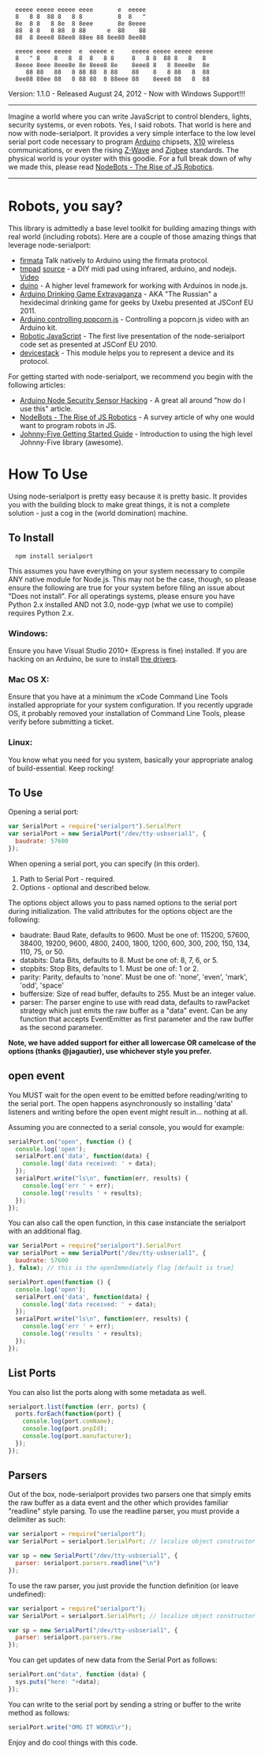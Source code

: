 ```
  eeeee eeeee eeeee eeee       e  eeeee 
  8   8 8  88 8   8 8          8  8   " 
  8e  8 8   8 8e  8 8eee       8e 8eeee 
  88  8 8   8 88  8 88      e  88    88 
  88  8 8eee8 88ee8 88ee 88 8ee88 8ee88

  eeeee eeee eeeee  e  eeeee e     eeeee eeeee eeeee eeeee 
  8   " 8    8   8  8  8   8 8     8   8 8  88 8   8   8   
  8eeee 8eee 8eee8e 8e 8eee8 8e    8eee8 8   8 8eee8e  8e  
     88 88   88   8 88 88  8 88    88    8   8 88   8  88  
  8ee88 88ee 88   8 88 88  8 88eee 88    8eee8 88   8  88
```

Version: 1.1.0 - Released August 24, 2012 - Now with Windows Support!!!

*****

Imagine a world where you can write JavaScript to control blenders, lights, security systems, or even robots. Yes, I said robots. That world is here and now with node-serialport. It provides a very simple interface to the low level serial port code necessary to program [Arduino](http://www.arduino.cc/) chipsets, [X10](http://www.smarthome.com/manuals/protocol.txt) wireless communications, or even the rising [Z-Wave](http://www.z-wave.com/modules/ZwaveStart/) and [Zigbee](http://www.zigbee.org/) standards. The physical world is your oyster with this goodie. For a full break down of why we made this, please read [NodeBots - The Rise of JS Robotics](http://www.voodootikigod.com/nodebots-the-rise-of-js-robotics).

*****

Robots, you say?
================

This library is admittedly a base level toolkit for building amazing things with real world (including robots). Here are a couple of those amazing things that leverage node-serialport:

* [firmata](https://github.com/jgautier/firmata) Talk natively to Arduino using the firmata protocol.
* [tmpad](http://tmpvar.com/project/tmpad/) [source](https://github.com/tmpvar/tmpad) - a DIY midi pad using infrared, arduino, and nodejs. [Video](http://vimeo.com/34575470)
* [duino](https://github.com/ecto/duino) - A higher level framework for working with Arduinos in node.js.
* [Arduino Drinking Game Extravaganza](http://jsconf.eu/2011/arduino_drinking_game_extravaganza.html) - AKA "The Russian" a hexidecimal drinking game for geeks by Uxebu presented at JSConf EU 2011.
* [Arduino controlling popcorn.js](https://gist.github.com/968773) - Controlling a popcorn.js video with an Arduino kit.
* [Robotic JavaScript](http://jsconf.eu/2010/speaker/livingroombindmotion_function.html) - The first live presentation of the node-serialport code set as presented at JSConf EU 2010.
* [devicestack](https://github.com/adrai/devicestack) - This module helps you to represent a device and its protocol.

For getting started with node-serialport, we recommend you begin with the following articles:

* [Arduino Node Security Sensor Hacking](http://nexxylove.tumblr.com/post/20159263403/arduino-node-security-sensor-hacking) - A great all around "how do I use this" article.
* [NodeBots - The Rise of JS Robotics](http://www.voodootikigod.com/nodebots-the-rise-of-js-robotics) - A survey article of why one would want to program robots in JS.
* [Johnny-Five Getting Started Guide](https://github.com/rwldrn/johnny-five#setup-and-assemble-arduino) - Introduction to using the high level Johnny-Five library (awesome).

How To Use
==========

Using node-serialport is pretty easy because it is pretty basic. It provides you with the building block to make great things, it is not a complete solution - just a cog in the (world domination) machine.

To Install
----------

```
  npm install serialport
```

This assumes you have everything on your system necessary to compile ANY native module for Node.js. This may not be the case, though, so please ensure the following are true for your system before filing an issue about "Does not install". For all operatings systems, please ensure you have Python 2.x installed AND not 3.0, node-gyp (what we use to compile) requires Python 2.x.

### Windows:

Ensure you have Visual Studio 2010+ (Express is fine) installed. If you are hacking on an Arduino, be sure to install [the drivers](http://arduino.cc/en/Main/Software).

### Mac OS X:

Ensure that you have at a minimum the xCode Command Line Tools installed appropriate for your system configuration. If you recently upgrade OS, it probably removed your installation of Command Line Tools, please verify before submitting a ticket.

### Linux:

You know what you need for you system, basically your appropriate analog of build-essential. Keep rocking!


To Use
------

Opening a serial port:

```js
var SerialPort = require("serialport").SerialPort
var serialPort = new SerialPort("/dev/tty-usbserial1", {
  baudrate: 57600
});
```
  
When opening a serial port, you can specify (in this order).

1. Path to Serial Port - required.
1. Options - optional and described below.

The options object allows you to pass named options to the serial port during initialization. The valid attributes for the options object are the following:

* baudrate: Baud Rate, defaults to 9600. Must be one of: 115200, 57600, 38400, 19200, 9600, 4800, 2400, 1800, 1200, 600, 300, 200, 150, 134, 110, 75, or 50.
* databits: Data Bits, defaults to 8. Must be one of: 8, 7, 6, or 5.
* stopbits: Stop Bits, defaults to 1. Must be one of: 1 or 2.
* parity: Parity, defaults to 'none'. Must be one of: 'none', 'even', 'mark', 'odd', 'space'
* buffersize: Size of read buffer, defaults to 255. Must be an integer value.
* parser: The parser engine to use with read data, defaults to rawPacket strategy which just emits the raw buffer as a "data" event. Can be any function that accepts EventEmitter as first parameter and the raw buffer as the second parameter.

**Note, we have added support for either all lowercase OR camelcase of the options (thanks @jagautier), use whichever style you prefer.**

open event
----------

You MUST wait for the open event to be emitted before reading/writing to the serial port. The open happens asynchronously so installing 'data' listeners and writing 
before the open event might result in... nothing at all.

Assuming you are connected to a serial console, you would for example:

```js
serialPort.on("open", function () {
  console.log('open');
  serialPort.on('data', function(data) {
    console.log('data received: ' + data);
  });  
  serialPort.write("ls\n", function(err, results) {
    console.log('err ' + err);
    console.log('results ' + results);
  });  
});
```

You can also call the open function, in this case instanciate the serialport with an additional flag.

```js
var SerialPort = require("serialport").SerialPort
var serialPort = new SerialPort("/dev/tty-usbserial1", {
  baudrate: 57600
}, false); // this is the openImmediately flag [default is true]

serialPort.open(function () {
  console.log('open');
  serialPort.on('data', function(data) {
    console.log('data received: ' + data);
  });  
  serialPort.write("ls\n", function(err, results) {
    console.log('err ' + err);
    console.log('results ' + results);
  });  
});
```

List Ports
----------

You can also list the ports along with some metadata as well.

```js
serialport.list(function (err, ports) {
  ports.forEach(function(port) {
    console.log(port.comName);
    console.log(port.pnpId);
    console.log(port.manufacturer);
  });
});
```

Parsers
-------

Out of the box, node-serialport provides two parsers one that simply emits the raw buffer as a data event and the other which provides familiar "readline" style parsing. To use the readline parser, you must provide a delimiter as such:

```js
var serialport = require("serialport");
var SerialPort = serialport.SerialPort; // localize object constructor

var sp = new SerialPort("/dev/tty-usbserial1", { 
  parser: serialport.parsers.readline("\n") 
});
```

To use the raw parser, you just provide the function definition (or leave undefined):

```js
var serialport = require("serialport");
var SerialPort = serialport.SerialPort; // localize object constructor

var sp = new SerialPort("/dev/tty-usbserial1", { 
  parser: serialport.parsers.raw
});
```


You can get updates of new data from the Serial Port as follows:

```js
serialPort.on("data", function (data) {
  sys.puts("here: "+data);
});
```

You can write to the serial port by sending a string or buffer to the write method as follows:

```js
serialPort.write("OMG IT WORKS\r");
```

Enjoy and do cool things with this code.


